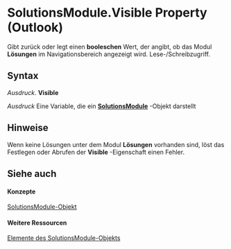
# SolutionsModule.Visible Property (Outlook)

Gibt zurück oder legt einen  **booleschen** Wert, der angibt, ob das Modul **Lösungen** im Navigationsbereich angezeigt wird. Lese-/Schreibzugriff.


## Syntax

 _Ausdruck_. **Visible**

 _Ausdruck_ Eine Variable, die ein **[SolutionsModule](4597765e-a95d-bf07-2ac4-103218ebc696.md)** -Objekt darstellt


## Hinweise

Wenn keine Lösungen unter dem Modul  **Lösungen** vorhanden sind, löst das Festlegen oder Abrufen der **Visible** -Eigenschaft einen Fehler.


## Siehe auch


#### Konzepte


[SolutionsModule-Objekt](4597765e-a95d-bf07-2ac4-103218ebc696.md)
#### Weitere Ressourcen


[Elemente des SolutionsModule-Objekts](http://msdn.microsoft.com/library/8537b2d4-07cb-9e40-a87b-ff12d304f809%28Office.15%29.aspx)
